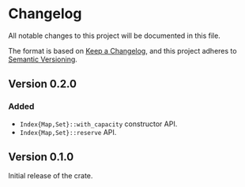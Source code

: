 # Changelog

All notable changes to this project will be documented in this file.

The format is based on [Keep a Changelog](https://keepachangelog.com/en/1.0.0/),
and this project adheres to [Semantic Versioning](https://semver.org/spec/v2.0.0.html).

## Version 0.2.0

### Added

- `Index{Map,Set}::with_capacity` constructor API.
- `Index{Map,Set}::reserve` API.

## Version 0.1.0

Initial release of the crate.
